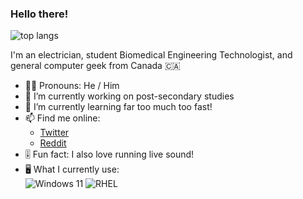 ### Hello there!

<img src="https://github-readme-stats.vercel.app/api/top-langs?username=asclepiadae&theme=tokyonight&hide_border=true&layout=compact&hide=html,ini&langs_count=6&bg_color=0d1117" alt="top langs" />

I'm an electrician, student Biomedical Engineering Technologist, and general computer geek from Canada 🇨🇦
- 🧔🏻 Pronouns: He / Him
- 💼 I’m currently working on post-secondary studies
- 🌱 I’m currently learning far too much too fast!
- 📫 Find me online: 
  - [Twitter](https://www.twitter.com/codplay)
  - [Reddit](https://www.reddit.com/user/codplay)
- 🎚️ Fun fact: I also love running live sound!
- 🖥️ What I currently use: <br>
![Windows 11](https://img.shields.io/badge/PCs-Windows%2011-0078D6?style=for-the-badge&logo=windows&logoColor=white)
![RHEL](https://img.shields.io/badge/Server-RHEL-EE0000?style=for-the-badge&logo=redhat&logoColor=white)
